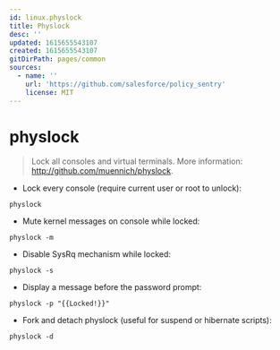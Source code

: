 ```yaml
---
id: linux.physlock
title: Physlock
desc: ''
updated: 1615655543107
created: 1615655543107
gitDirPath: pages/common
sources:
  - name: ''
    url: 'https://github.com/salesforce/policy_sentry'
    license: MIT
---
```

# physlock

> Lock all consoles and virtual terminals.
> More information: <http://github.com/muennich/physlock>.

- Lock every console (require current user or root to unlock):

`physlock`

- Mute kernel messages on console while locked:

`physlock -m`

- Disable SysRq mechanism while locked:

`physlock -s`

- Display a message before the password prompt:

`physlock -p "{{Locked!}}"`

- Fork and detach physlock (useful for suspend or hibernate scripts):

`physlock -d`

